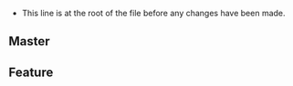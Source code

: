 * This line is at the root of the file before any changes have been made.


Master
-----


Feature
-------

